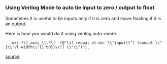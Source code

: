### Using Verilog Mode to auto tie input to zero / output to float

Sometimes it is useful to tie inputs only if it is zero and leave floating if it is an output.

Here is how you would do it using verilog auto-mode

```
  .m\(.*\)_axis_\(.*\)  (@"(if (equal vl-dir \\"input\\") (concat \\"{\\"vl-width\\"{1'b0}}\\") \\"\\")"), 
```

[source](http://www.veripool.org/boards/15/topics/1565-Verilog-mode-how-to-assign-all-0-to-input-and-floating-all-output)
